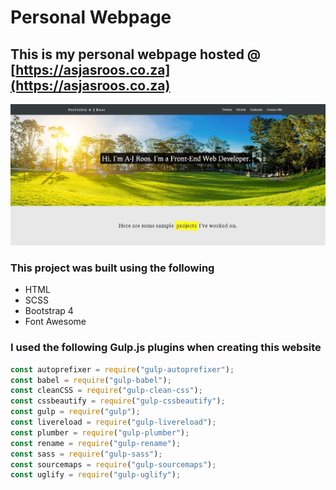 # Personal Webpage

## This is my personal webpage hosted @ [https://asjasroos.co.za](https://asjasroos.co.za)

![Screenshot of website](https://github.com/Asjas/Personal-Webpage/blob/master/public/images/website.webp "Website")

### This project was built using the following

* HTML
* SCSS
* Bootstrap 4
* Font Awesome

### I used the following Gulp.js plugins when creating this website

``` JavaScript
const autoprefixer = require("gulp-autoprefixer");
const babel = require("gulp-babel");
const cleanCSS = require("gulp-clean-css");
const cssbeautify = require("gulp-cssbeautify");
const gulp = require("gulp");
const livereload = require("gulp-livereload");
const plumber = require("gulp-plumber");
const rename = require("gulp-rename");
const sass = require("gulp-sass");
const sourcemaps = require("gulp-sourcemaps");
const uglify = require("gulp-uglify");
```